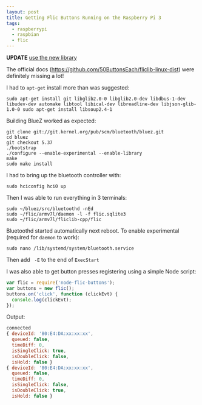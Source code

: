 ```yaml
---
layout: post
title: Getting Flic Buttons Running on the Raspberry Pi 3
tags:
  - raspberrypi
  - raspbian
  - flic
---
```


**UPDATE** [use the new library](http://blog.denwilliams.net/2017/05/18/flic-hci-on-raspberry-pi/)

The official docs (https://github.com/50ButtonsEach/fliclib-linux-dist) were definitely missing a lot!

I had to `apt-get` install more than was suggested:

```
sudo apt-get install git libglib2.0-0 libglib2.0-dev libdbus-1-dev libudev-dev automake libtool libical-dev libreadline-dev libjson-glib-1.0-0 sudo apt-get install libsoup2.4-1
```

Building BlueZ worked as expected:

```
git clone git://git.kernel.org/pub/scm/bluetooth/bluez.git
cd bluez
git checkout 5.37
./bootstrap
./configure --enable-experimental --enable-library
make
sudo make install
```

I had to bring up the bluetooth controller with:

```
sudo hciconfig hci0 up
```

Then I was able to run everything in 3 terminals:

```
sudo ~/bluez/src/bluetoothd -nEd
sudo ~/flic/armv7l/daemon -l -f flic.sqlite3
sudo ~/flic/armv7l/fliclib-cpp/flic
```

Bluetoothd started automatically next reboot. To enable experimental (required for `daemon` to work):

```
sudo nano /lib/systemd/system/bluetooth.service
```

Then add ` -E` to the end of `ExecStart`

I was also able to get button presses registering using a simple Node script:

```js
var flic = require('node-flic-buttons');
var buttons = new flic();
buttons.on('click', function (clickEvt) {
  console.log(clickEvt);
});
```

Output:
```js
connected
{ deviceId: '80:E4:DA:xx:xx:xx',
  queued: false,
  timeDiff: 0,
  isSingleClick: true,
  isDoubleClick: false,
  isHold: false }
{ deviceId: '80:E4:DA:xx:xx:xx',
  queued: false,
  timeDiff: 0,
  isSingleClick: false,
  isDoubleClick: true,
  isHold: false }
```
